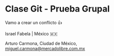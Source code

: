 # Clase Git - Prueba Grupal

Vamo a crear un conflicto 👍

Israel Fabela | México 🇲🇽

Arturo Carmona, Ciudad de México, miguel.carmona@mercadolibre.com.mx
